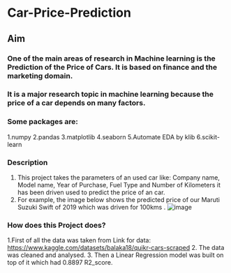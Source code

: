 # Car-Price-Prediction

## Aim
### One of the main areas of research in Machine learning is the Prediction of the Price of Cars. It is based on finance and the marketing domain.
### It is a major research topic in machine learning because the price of a car depends on many factors.

### Some packages are:
1.numpy
2.pandas
3.matplotlib
4.seaborn
5.Automate EDA by klib 
6.scikit-learn

### Description
1. This project takes the parameters of an used car like: Company name, Model name, Year of Purchase, Fuel Type and Number of Kilometers it has been driven
   used to predict the price of an car.
2. For example, the image below shows the predicted price of our Maruti Suzuki Swift of 2019 which was driven for 100kms .
![image](https://user-images.githubusercontent.com/118672526/205478330-701fd478-5d84-430b-a2ac-39e9fe131829.JPG)

### How does this Project does?
1.First of all the data was taken from Link for data: https://www.kaggle.com/datasets/balaka18/quikr-cars-scraped
2. The data was cleaned and analysed.
3. Then a Linear Regression model was built on top of it which had 0.8897 R2_score.

 
  
